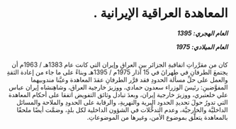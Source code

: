 <h1 dir="rtl">المعاهدة العراقية الإيرانية .</h1>

<h5 dir="rtl">العام الهجري:  1395

العام الميلادي: 1975

</h5>

<p dir="rtl">كان من مقرَّراتِ اتفاقيةِ الجزائر بين العراقِ وإيران التي كانت عام 1383هـ / 1963م أن يجتمعَ الطرفانِ في طهرانَ في 15 آذار 1975م / 1395هـ وبناءً على ما جاء من إعادة الثقةِ والعمل على حلِّ مسألة الحدودِ فقد قرَّر الطرفانِ عقدَ المعاهدة وعيَّنا مندوبيهما المفوَّضينِ: رئيسَ الوزراء سعدون حمادي، ووزيرَ خارجية العراق، وشاهِنشاه إيران عباس علي خلعتبري، ووزيرَ خارجية إيران، وبعدَ تبادل وثائق التفويض اتفقا على أحكام المعاهدة التي تدورُ حولَ تحديدِ الحدود البرية والنهريةِ، والرقابة على الحدودِ والملاحة والمسائل الداخليَّة والخارجيَّة، وعدم التدخُّلات في الشؤون الداخلية لكل بلدٍ، وضمَّت أيضًا ملحقًا بالمعاهدة يتعلَّق بموضوع الأمن، وغيرها من الموضوعاتِ.</p></br>
